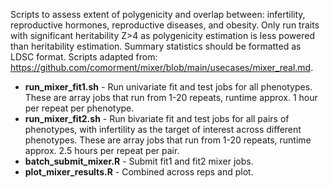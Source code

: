 Scripts to assess extent of polygenicity and overlap between: infertility, reproductive hormones, reproductive diseases, and obesity. Only run traits with significant heritability Z>4 as polygenicity estimation is less powered than heritability estimation. Summary statistics should be formatted as LDSC format. Scripts adapted from: https://github.com/comorment/mixer/blob/main/usecases/mixer_real.md.  

- **run_mixer_fit1.sh** - Run univariate fit and test jobs for all phenotypes. These are array jobs that run from 1-20 repeats, runtime approx. 1 hour per repeat per phenotype. 
- **run_mixer_fit2.sh** - Run bivariate fit and test jobs for all pairs of phenotypes, with infertility as the target of interest across different phenotypes. These are array jobs that run from 1-20 repeats, runtime approx. 2.5 hours per repeat per pair.
- **batch_submit_mixer.R** - Submit fit1 and fit2 mixer jobs.
- **plot_mixer_results.R** - Combined across reps and plot.
